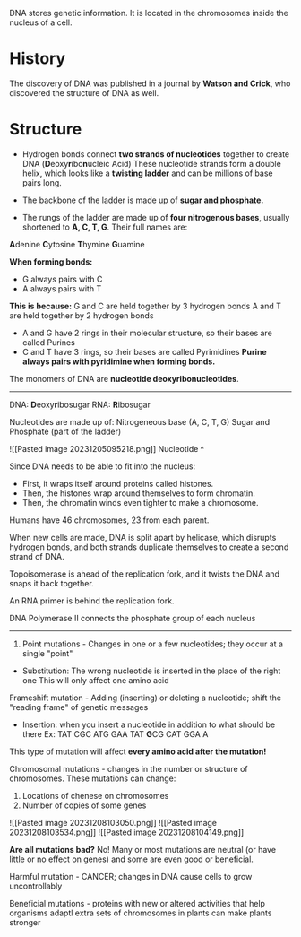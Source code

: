 DNA stores genetic information. It is located in the chromosomes inside the nucleus of a cell. 

# History

The discovery of DNA was published in a journal by **Watson and Crick**, who discovered the structure of DNA as well.

# Structure

- Hydrogen bonds connect **two strands of nucleotides** together to create DNA (**D**eoxy**r**ibo**n**ucleic Acid)
These nucleotide strands form a double helix, which looks like a **twisting ladder** and can be millions of base pairs long.

- The backbone of the ladder is made up of **sugar and phosphate.**

- The rungs of the ladder are made up of **four nitrogenous bases**, usually shortened to **A, C, T, G**. Their full names are:
    
**A**denine
**C**ytosine
**T**hymine
**G**uamine

**When forming bonds:**
- G always pairs with C
- A always pairs with T
	
**This is because:**
G and C are held together by 3 hydrogen bonds
A and T are held together by 2 hydrogen bonds


- A and G have 2 rings in their molecular structure, so their bases are called Purines
- C and T have 3 rings, so their bases are called Pyrimidines
**Purine always pairs with pyridimine when forming bonds.**

The monomers of DNA are **nucleotide deoxyribonucleotides**.


****


DNA: **D**eoxy**r**ibosugar
RNA: **R**ibosugar

Nucleotides are made up of:
Nitrogeneous base (A, C, T, G)
Sugar and Phosphate (part of the ladder)

![[Pasted image 20231205095218.png]]
Nucleotide ^

Since DNA needs to be able to fit into the nucleus:
- First, it wraps itself around proteins called histones.
- Then, the histones wrap around themselves to form chromatin.
- Then, the chromatin winds even tighter to make a chromosome.

Humans have 46 chromosomes, 23 from each parent.

When new cells are made, DNA is split apart by helicase, which disrupts hydrogen bonds, and both strands duplicate themselves to create a second strand of DNA.

Topoisomerase is ahead of the replication fork, and it twists the DNA and snaps it back together.

An RNA primer is behind the replication fork.

DNA Polymerase II connects the phosphate group of each nucleus

****

1. Point mutations - Changes in one or a few nucleotides; they occur at a single "point"
	
- Substitution: The wrong nucleotide is inserted in the place of the right one
This will only affect one amino acid

Frameshift mutation - Adding (inserting) or deleting a nucleotide; shift the "reading frame" of genetic messages
	
- Insertion: when you insert a nucleotide in addition to what should be there
Ex:
TAT CGC ATG GAA
TAT **G**CG CAT GGA A

This type of mutation will affect **every amino acid after the mutation!**

Chromosomal mutations - changes in the number or structure of chromosomes. These mutations can change:
1. Locations of chenese on chromosomes
2. Number of copies of some genes


![[Pasted image 20231208103050.png]]
![[Pasted image 20231208103534.png]]
![[Pasted image 20231208104149.png]]

**Are all mutations bad?**
No! Many or most mutations are neutral (or have little or no effect on genes) and some are even good or beneficial.

Harmful mutation - CANCER; changes in DNA cause cells to grow uncontrollably

Beneficial mutations - proteins with new or altered activities that help organisms adaptl extra sets of chromosomes in plants can make plants stronger
